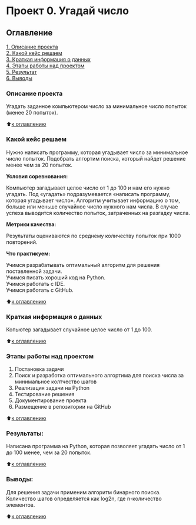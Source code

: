 # Проект 0. Угадай число

## Оглавление
[1. Описание проекта](https://github.com/esmelnikova/education_dst_128/tree/main/Project_0/README.md#Описание-проекта)  
[2. Какой кейс решаем](https://github.com/esmelnikova/education_dst_128/tree/main/Project_0/README.md#Какой-кейс-решаем)  
[3. Краткая информация о данных](https://github.com/esmelnikova/education_dst_128/tree/main/Project_0/README.md#Краткая-информация-о-данных)  
[4. Этапы работы над проектом](https://github.com/esmelnikova/education_dst_128/tree/main/Project_0/README.md#Этапы-работы-над-проектом)  
[5. Результат](https://github.com/esmelnikova/education_dst_128/tree/main/Project_0/README.md#Результат)    
[6. Выводы](https://github.com/esmelnikova/education_dst_128/tree/main/Project_0/README.md#Выводы) 


### Описание проекта
Угадать заданное компьютером число за минимальное число попыток (менее 20 попыток).

:arrow_up:[к оглавлению](https://github.com/esmelnikova/education_dst_128/tree/main/Project_0/README.md#Оглавление)

### Какой кейс решаем
Нужно написать программу, которая угадывает число за минимальное число попыток. Подобрать алгортим поиска, который найдет решение менее чем за 20 попыток.

**Условия соревнования:**

Компьютер загадывает целое число от 1 до 100 и нам его нужно угадать. Под «угадать» подразумевается «написать программу, которая угадывает число».
Алгоритм учитывает информацию о том, больше или меньше случайное число нужного нам числа.
В случае успеха выводится количество попыток, затраченных на разгадку числа.

**Метрики качества:**

Результаты оцениваются по среднему количеству попыток при 1000 повторений.

**Что практикуем:**

Учимся разрабатывать оптимальный алгоритм для решения поставленной задачи.  
Учимся писать хороший код на Python.  
Учимся работать с IDE.  
Учимся работать с GitHub.

:arrow_up:[к оглавлению](https://github.com/esmelnikova/education_dst_128/tree/main/Project_0/README.md#Оглавление)

### Краткая информация о данных

Копьютер загадывает случайное целое число от 1 до 100.
  
:arrow_up:[к оглавлению](https://github.com/esmelnikova/education_dst_128/tree/main/Project_0/README.md#Оглавление)


### Этапы работы над проектом  

1. Постановка задачи
2. Поиск и разработка оптимального алгортима для поиска числа за минимальное колтчество шагов
3. Реализация задачи на Python
4. Тестирование решения
5. Документирование проекта
6. Размещение в репозитории на GitHub

:arrow_up:[к оглавлению](https://github.com/esmelnikova/education_dst_128/tree/main/Project_0/README.md#Оглавление)


### Результаты:  

Написана программа на Python, которая позволяет угадать число от 1 до 100 менее, чем за 20 попыток.

:arrow_up:[к оглавлению](https://github.com/esmelnikova/education_dst_128/tree/main/Project_0/README.md#Оглавление)


### Выводы:  
Для решения задачи применим алгоритм бинарного поиска.
Количество шагов определяется как log2n, 
где n-количество элементов.

:arrow_up:[к оглавлению](https://github.com/esmelnikova/education_dst_128/tree/main/Project_0/README.md#Оглавление)

